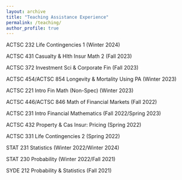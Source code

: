 ```yaml
---
layout: archive
title: "Teaching Assistance Experience"
permalink: /teaching/
author_profile: true
---
```


ACTSC 232 Life Contingencies 1 (Winter 2024)

ACTSC 431 Casualty & Hlth Insur Math 2 (Fall 2023)

ACTSC 372 Investment Sci & Corporate Fin (Fall 2023)

ACTSC 454/ACTSC 854 Longevity & Mortality Using PA (Winter 2023)

ACTSC 221 Intro Fin Math (Non-Spec) (Winter 2023)

ACTSC 446/ACTSC 846 Math of Financial Markets (Fall 2022)

ACTSC 231 Intro Financial Mathematics (Fall 2022/Spring 2023)

ACTSC 432 Property & Cas Insur: Pricing (Spring 2022)

ACTSC 331 Life Contingencies 2 (Spring 2022)

STAT 231 Statistics (Winter 2022/Winter 2024)

STAT 230 Probability (Winter 2022/Fall 2021)

SYDE 212 Probability & Statistics (Fall 2021)
